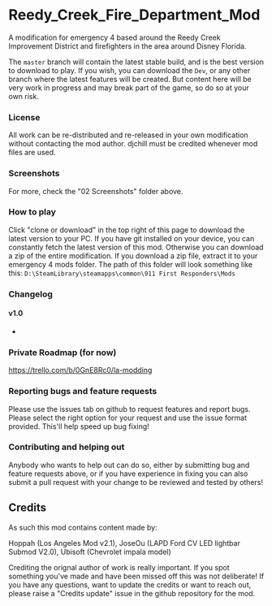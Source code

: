 # Reedy_Creek_Fire_Department_Mod
A modification for emergency 4 based around the Reedy Creek Improvement District and firefighters in the area around Disney Florida.

The `master` branch will contain the latest stable build, and is the best version to download to play. If you wish, you can download the `Dev`, or any other branch where the latest features will be created. But content here will be very work in progress and may break part of the game, so do so at your own risk.

### License
All work can be re-distributed and re-released in your own modification without contacting the mod author. djchill must be credited whenever mod files are used.

### Screenshots
For more, check the "02 Screenshots" folder above.

### How to play
Click "clone or download" in the top right of this page to download the latest version to your PC. If you have git installed on your device, you can constantly fetch the latest version of this mod. Otherwise you can download a zip of the entire modification.
If you download a zip file, extract it to your emergency 4 mods folder. The path of this folder will look something like this: `D:\SteamLibrary\steamapps\common\911 First Responders\Mods`

### Changelog
#### v1.0
*

### Private Roadmap (for now)
https://trello.com/b/0GnE8Rc0/la-modding

### Reporting bugs and feature requests
Please use the issues tab on github to request features and report bugs. Please select the right option for your request and use the issue format provided. This'll help speed up bug fixing!

### Contributing and helping out
Anybody who wants to help out can do so, either by submitting bug and feature requests above, or if you have experience in fixing you can also submit a pull request with your change to be reviewed and tested by others!

## Credits
As such this mod contains content made by:

Hoppah (Los Angeles Mod v2.1), JoseOu (LAPD Ford CV LED lightbar Submod V2.0), Ubisoft (Chevrolet impala model)

Crediting the orignal author of work is really important. If you spot something you've made and have been missed off this was not deliberate! If you have any questions, want to update the credits or want to reach out, please raise a "Credits update" issue in the github repository for the mod.

